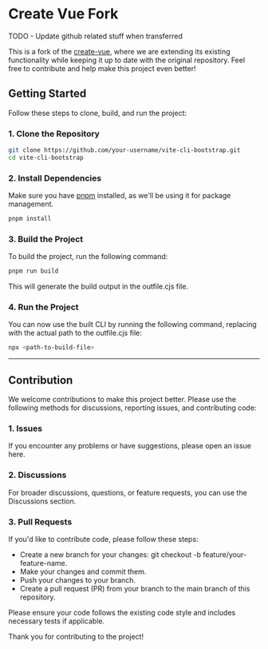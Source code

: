 # Create Vue Fork

TODO - Update github related stuff when transferred

This is a fork of the <a href="https://github.com/vuejs/create-vue">create-vue</a>, where we are extending its existing functionality while keeping it up to date with the original repository. Feel free to contribute and help make this project even better!

## Getting Started

Follow these steps to clone, build, and run the project:

### 1. Clone the Repository

```bash
git clone https://github.com/your-username/vite-cli-bootstrap.git
cd vite-cli-bootstrap
```

### 2. Install Dependencies

Make sure you have <a href="https://pnpm.io/">pnpm</a> installed, as we'll be using it for package management.

```bash
pnpm install
```

### 3. Build the Project

To build the project, run the following command:

```bash
pnpm run build
```

This will generate the build output in the outfile.cjs file.

### 4. Run the Project

You can now use the built CLI by running the following command, replacing <path-to-build-file> with the actual path to the outfile.cjs file:

```bash
npx <path-to-build-file>
```

---

## Contribution

We welcome contributions to make this project better. Please use the following methods for discussions, reporting issues, and contributing code:

### 1. Issues

If you encounter any problems or have suggestions, please open an issue here.

### 2. Discussions

For broader discussions, questions, or feature requests, you can use the Discussions section.

### 3. Pull Requests

If you'd like to contribute code, please follow these steps:

- Create a new branch for your changes: git checkout -b feature/your-feature-name.
- Make your changes and commit them.
- Push your changes to your branch.
- Create a pull request (PR) from your branch to the main branch of this repository.

Please ensure your code follows the existing code style and includes necessary tests if applicable.

Thank you for contributing to the project!
